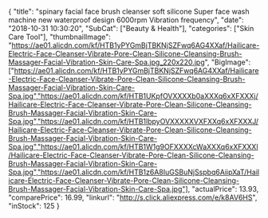 {
	"title": "spinary  facial face brush cleanser soft silicone Super face wash machine new waterproof design 6000rpm Vibration frequency",
	"date": "2018-10-31 10:30:20",
	"SubCat": ["Beauty & Health"],
	"categories": ["Skin Care Tool"],
	"thumbnailImage": "https://ae01.alicdn.com/kf/HTB1yPYGmBjTBKNjSZFwq6AG4XXaf/Hailicare-Electric-Face-Cleanser-Vibrate-Pore-Clean-Silicone-Cleansing-Brush-Massager-Facial-Vibration-Skin-Care-Spa.jpg_220x220.jpg",
	"BigImage": ["https://ae01.alicdn.com/kf/HTB1yPYGmBjTBKNjSZFwq6AG4XXaf/Hailicare-Electric-Face-Cleanser-Vibrate-Pore-Clean-Silicone-Cleansing-Brush-Massager-Facial-Vibration-Skin-Care-Spa.jpg","https://ae01.alicdn.com/kf/HTB1UKpfOVXXXXb0aXXXq6xXFXXXj/Hailicare-Electric-Face-Cleanser-Vibrate-Pore-Clean-Silicone-Cleansing-Brush-Massager-Facial-Vibration-Skin-Care-Spa.jpg","https://ae01.alicdn.com/kf/HTB1lbpyOVXXXXXVXFXXq6xXFXXXJ/Hailicare-Electric-Face-Cleanser-Vibrate-Pore-Clean-Silicone-Cleansing-Brush-Massager-Facial-Vibration-Skin-Care-Spa.jpg","https://ae01.alicdn.com/kf/HTB1W1g9OFXXXXcWaXXXq6xXFXXXl/Hailicare-Electric-Face-Cleanser-Vibrate-Pore-Clean-Silicone-Cleansing-Brush-Massager-Facial-Vibration-Skin-Care-Spa.jpg","https://ae01.alicdn.com/kf/HTB1z6A8IuGSBuNjSspbq6AiipXaT/Hailicare-Electric-Face-Cleanser-Vibrate-Pore-Clean-Silicone-Cleansing-Brush-Massager-Facial-Vibration-Skin-Care-Spa.jpg"],
	"actualPrice": 13.93,
	"comparePrice": 16.99,
	"linkurl": "http://s.click.aliexpress.com/e/k8AV6HS",
	"inStock": 125
}
